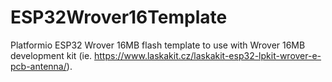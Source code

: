 # ESP32Wrover16Template
Platformio ESP32 Wrover 16MB flash template to use with Wrover 16MB development kit (ie. https://www.laskakit.cz/laskakit-esp32-lpkit-wrover-e-pcb-antenna/).
